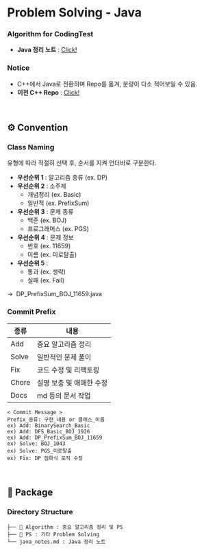 # Problem Solving - Java
### Algorithm for CodingTest
- **Java 정리 노트** : <a href="https://github.com/tkguswls1106/ProblemSolving-java/blob/master/java_notes.md">Click!</a>

### Notice
- C++에서 Java로 전환하며 Repo를 옮겨, 분량이 다소 적어보일 수 있음.
- **이전 C++ Repo** : <a href="https://github.com/tkguswls1106/ProblemSolving-cpp">Click!</a>

<br>


## ⚙️ Convention

### Class Naming
유형에 따라 적절히 선택 후, 순서를 지켜 언더바로 구분한다.
- **우선순위 1** : 알고리즘 종류 (ex. DP)
- **우선순위 2** : 소주제
  - 개념정리 (ex. Basic)
  - 일반적 (ex. PrefixSum)
- **우선순위 3** : 문제 종류
  - 백준 (ex. BOJ)
  - 프로그래머스 (ex. PGS)
- **우선순위 4** : 문제 정보
  - 번호 (ex. 11659)
  - 이름 (ex. 미로탈출)
- **우선순위 5** : 
  - 통과 (ex. 생략)
  - 실패 (ex. Fail)

&#8594;&nbsp;&nbsp;DP_PrefixSum_BOJ_11659.java

### Commit Prefix

| 종류            | 내용                                             |
|----------------| ----------------------------------------------- |
| Add            | 중요 알고리즘 정리                                  |
| Solve          | 일반적인 문제 풀이                                  |
| Fix            | 코드 수정 및 리팩토링                                |
| Chore          | 설명 보충 및 애매한 수정                             |
| Docs           | md 등의 문서 작업                                  |

```
< Commit Message >
Prefix_종류: 구현_내용 or 클래스_이름
ex) Add: BinarySearch_Basic
ex) Add: DFS_Basic_BOJ_1926
ex) Add: DP_PrefixSum_BOJ_11659
ex) Solve: BOJ_1043
ex) Solve: PGS_미로탈출
ex) Fix: DP 점화식 로직 수정
```

<br>


## 📂 Package

### Directory Structure
```
├── 📁 Algorithm : 중요 알고리즘 정리 및 PS
├── 📁 PS : 기타 Problem Solving
└── java_notes.md : Java 정리 노트
```
